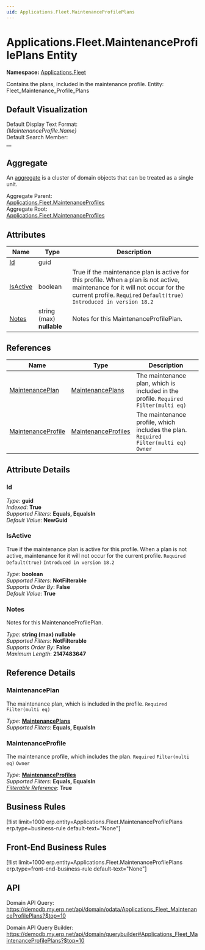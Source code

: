 ```yaml
---
uid: Applications.Fleet.MaintenanceProfilePlans
---
```

# Applications.Fleet.MaintenanceProfilePlans Entity

**Namespace:** [Applications.Fleet](Applications.Fleet.md)  

Contains the plans, included in the maintenance profile. Entity: Fleet_Maintenance_Profile_Plans

## Default Visualization
Default Display Text Format:  
_{MaintenanceProfile.Name}_  
Default Search Member:  
__  

## Aggregate
An [aggregate](https://docs.erp.net/tech/advanced/concepts/aggregates.html) is a cluster of domain objects that can be treated as a single unit.  

Aggregate Parent:  
[Applications.Fleet.MaintenanceProfiles](Applications.Fleet.MaintenanceProfiles.md)  
Aggregate Root:  
[Applications.Fleet.MaintenanceProfiles](Applications.Fleet.MaintenanceProfiles.md)  

## Attributes

| Name | Type | Description |
| ---- | ---- | --- |
| [Id](Applications.Fleet.MaintenanceProfilePlans.md#id) | guid |  
| [IsActive](Applications.Fleet.MaintenanceProfilePlans.md#isactive) | boolean | True if the maintenance plan is active for this profile. When a plan is not active, maintenance for it will not occur for the current profile. `Required` `Default(true)` `Introduced in version 18.2` 
| [Notes](Applications.Fleet.MaintenanceProfilePlans.md#notes) | string (max) __nullable__ | Notes for this MaintenanceProfilePlan. 

## References

| Name | Type | Description |
| ---- | ---- | --- |
| [MaintenancePlan](Applications.Fleet.MaintenanceProfilePlans.md#maintenanceplan) | [MaintenancePlans](Applications.Fleet.MaintenancePlans.md) | The maintenance plan, which is included in the profile. `Required` `Filter(multi eq)` |
| [MaintenanceProfile](Applications.Fleet.MaintenanceProfilePlans.md#maintenanceprofile) | [MaintenanceProfiles](Applications.Fleet.MaintenanceProfiles.md) | The maintenance profile, which includes the plan. `Required` `Filter(multi eq)` `Owner` |


## Attribute Details

### Id

_Type_: **guid**  
_Indexed_: **True**  
_Supported Filters_: **Equals, EqualsIn**  
_Default Value_: **NewGuid**  

### IsActive

True if the maintenance plan is active for this profile. When a plan is not active, maintenance for it will not occur for the current profile. `Required` `Default(true)` `Introduced in version 18.2`

_Type_: **boolean**  
_Supported Filters_: **NotFilterable**  
_Supports Order By_: **False**  
_Default Value_: **True**  

### Notes

Notes for this MaintenanceProfilePlan.

_Type_: **string (max) __nullable__**  
_Supported Filters_: **NotFilterable**  
_Supports Order By_: **False**  
_Maximum Length_: **2147483647**  


## Reference Details

### MaintenancePlan

The maintenance plan, which is included in the profile. `Required` `Filter(multi eq)`

_Type_: **[MaintenancePlans](Applications.Fleet.MaintenancePlans.md)**  
_Supported Filters_: **Equals, EqualsIn**  

### MaintenanceProfile

The maintenance profile, which includes the plan. `Required` `Filter(multi eq)` `Owner`

_Type_: **[MaintenanceProfiles](Applications.Fleet.MaintenanceProfiles.md)**  
_Supported Filters_: **Equals, EqualsIn**  
_[Filterable Reference](https://docs.erp.net/dev/domain-api/filterable-references.html)_: **True**  



## Business Rules

[!list limit=1000 erp.entity=Applications.Fleet.MaintenanceProfilePlans erp.type=business-rule default-text="None"]

## Front-End Business Rules

[!list limit=1000 erp.entity=Applications.Fleet.MaintenanceProfilePlans erp.type=front-end-business-rule default-text="None"]

## API

Domain API Query:
<https://demodb.my.erp.net/api/domain/odata/Applications_Fleet_MaintenanceProfilePlans?$top=10>

Domain API Query Builder:
<https://demodb.my.erp.net/api/domain/querybuilder#Applications_Fleet_MaintenanceProfilePlans?$top=10>

